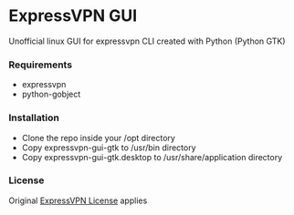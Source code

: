 # ExpressVPN GUI
Unofficial linux GUI for expressvpn CLI created with Python (Python GTK)

### Requirements
- expressvpn
- python-gobject

### Installation
- Clone the repo inside your /opt directory
- Copy expressvpn-gui-gtk to /usr/bin directory
- Copy expressvpn-gui-gtk.desktop to /usr/share/application directory

### License
Original [ExpressVPN License](https://www.expressvpn.com/vpn-software/vpn-linux/open-source) applies
